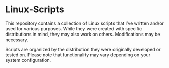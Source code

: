 # Linux-Scripts
This repository contains a collection of Linux scripts that I’ve written and/or used for various purposes. While they were created with specific distributions in mind, they may also work on others. Modifications may be necessary.

Scripts are organized by the distribution they were originally developed or tested on. Please note that functionality may vary depending on your system configuration.
